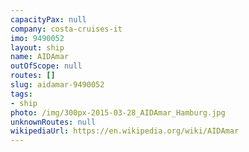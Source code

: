 ```yaml
---
capacityPax: null
company: costa-cruises-it
imo: 9490052
layout: ship
name: AIDAmar
outOfScope: null
routes: []
slug: aidamar-9490052
tags:
- ship
photo: /img/300px-2015-03-28_AIDAmar_Hamburg.jpg
unknownRoutes: null
wikipediaUrl: https://en.wikipedia.org/wiki/AIDAmar
---
```


